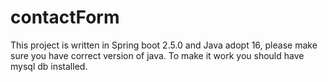 # contactForm

This project is written in Spring boot 2.5.0 and Java adopt 16, please make sure you have correct version of java.
To make it work you should have mysql db installed.
